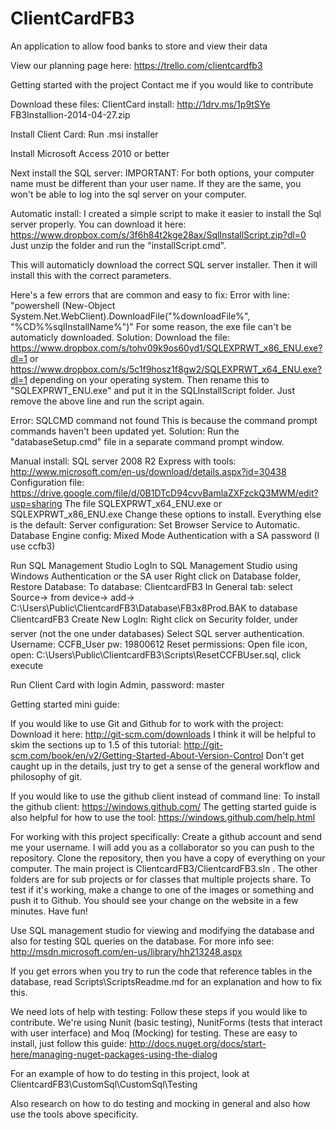 ﻿ClientCardFB3
==========

An application to allow food banks to store and view their data

View our planning page here: https://trello.com/clientcardfb3

Getting started with the project
Contact me if you would like to contribute

Download these files:
ClientCard install: http://1drv.ms/1p9tSYe FB3Installion-2014-04-27.zip

Install Client Card:
	Run .msi installer
	
Install Microsoft Access 2010 or better

Next install the SQL server:
IMPORTANT: For both options, your computer name must be different than your user name. If they are the same, you won't be able to log into the sql server on your computer.

Automatic install:
I created a simple script to make it easier to install the Sql server properly. 
You can download it here: https://www.dropbox.com/s/3f6h84t2kge28ax/SqlInstallScript.zip?dl=0 Just unzip the folder and run the "installScript.cmd".

This will automaticly download the correct SQL server installer. Then it will install this with the correct parameters.

Here's a few errors that are common and easy to fix:
Error with line: "powershell (New-Object System.Net.WebClient).DownloadFile(\"%downloadFile%\", \"%CD%\%sqlInstallName%\")"
For some reason, the exe file can't be automaticly downloaded. 
Solution: Download the file: https://www.dropbox.com/s/tohv09k9os60yd1/SQLEXPRWT_x86_ENU.exe?dl=1 or https://www.dropbox.com/s/5c1f9hosz1f8gw2/SQLEXPRWT_x64_ENU.exe?dl=1 depending on your operating system. Then rename this to "SQLEXPRWT_ENU.exe" and put it in the SQLInstallScript folder. Just remove the above line and run the script again.

Error: SQLCMD command not found
This is because the command prompt commands haven't been updated yet.
Solution: Run the "databaseSetup.cmd" file in a separate command prompt window.


Manual install:
SQL server 2008 R2 Express with tools: http://www.microsoft.com/en-us/download/details.aspx?id=30438
Configuration file: https://drive.google.com/file/d/0B1DTcD94cvvBamlaZXFzckQ3MWM/edit?usp=sharing
The file SQLEXPRWT_x64_ENU.exe or SQLEXPRWT_x86_ENU.exe
		Change these options to install. Everything else is the default:
			Server configuration: Set Browser Service to Automatic.
			Database Engine config: Mixed Mode Authentication with a SA password (I use ccfb3)

Run SQL Management Studio
LogIn to SQL Management Studio using Windows Authentication or the SA user
	Right click on Database folder, Restore Database:
		To database: ClientcardFB3
		In General tab: select Source-> from device-> add->		C:\Users\Public\ClientcardFB3\Database\FB3x8Prod.BAK to database ClientcardFB3
	Create New LogIn: Right click on Security folder, under server (not the one under databases) Select SQL server authentication. Username: CCFB_User pw: 19800612
	Reset permissions:  Open file icon, open: C:\Users\Public\ClientcardFB3\Scripts\ResetCCFBUser.sql, click execute

Run Client Card with login Admin, password: master

Getting started mini guide:

If you would like to use Git and Github for to work with the project:
Download it here: http://git-scm.com/downloads
I think it will be helpful to skim the sections up to 1.5 of this tutorial: http://git-scm.com/book/en/v2/Getting-Started-About-Version-Control Don't get caught up in the details, just try to get a sense of the general workflow and philosophy of git.

If you would like to use the github client instead of command line:
To install the github client: https://windows.github.com/
The getting started guide is also helpful for how to use the tool: https://windows.github.com/help.html​

For working with this project specifically:
Create a github account and send me your username. I will add you as a collaborator so you can push to the repository.
Clone the repository, then you have a copy of everything on your computer.
The main project is ClientcardFB3/ClientcardFB3.sln . The other folders are for sub projects or for classes that multiple projects share.
To test if it's working, make a change to one of the images or something and push it to Github. You should see your change on the website in a few minutes.
Have fun!

Use SQL management studio for viewing and modifying the database and also for testing SQL queries on the database. For more info see: http://msdn.microsoft.com/en-us/library/hh213248.aspx

If you get errors when you try to run the code that reference tables in the database, read Scripts\ScriptsReadme.md for an explanation and how to fix this.

We need lots of help with testing:
Follow these steps if you would like to contribute.
We're using Nunit (basic testing), NunitForms (tests that interact with user interface) and Moq (Mocking) for testing.
These are easy to install, just follow this guide: http://docs.nuget.org/docs/start-here/managing-nuget-packages-using-the-dialog

For an example of how to do testing in this project, look at
ClientcardFB3\CustomSql\CustomSql\Testing

Also research on how to do testing and mocking in general and also how use the tools above specificity.
